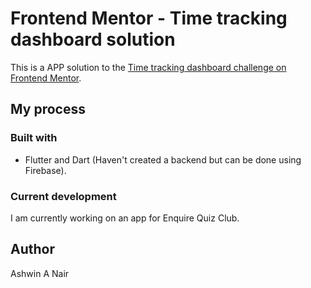 # Frontend Mentor - Time tracking dashboard solution

This is a APP solution to the [Time tracking dashboard challenge on Frontend Mentor](https://www.frontendmentor.io/challenges/time-tracking-dashboard-UIQ7167Jw). 

## My process

### Built with

- Flutter and Dart
(Haven't created a backend but can be done using Firebase).


### Current development

I am currently working on an app for Enquire Quiz Club.


## Author

Ashwin A Nair
